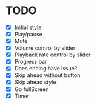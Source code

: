 # TODO

- [x] Initial style
- [x] Play/pause
- [x] Mute
- [x] Volume control by slider
- [x] Playback rate control by slider
- [x] Progress bar
- [x] Does ending have issue?
- [x] Skip ahead without button
- [x] Skip ahead style
- [x] Go fullScreen
- [x] Timer
